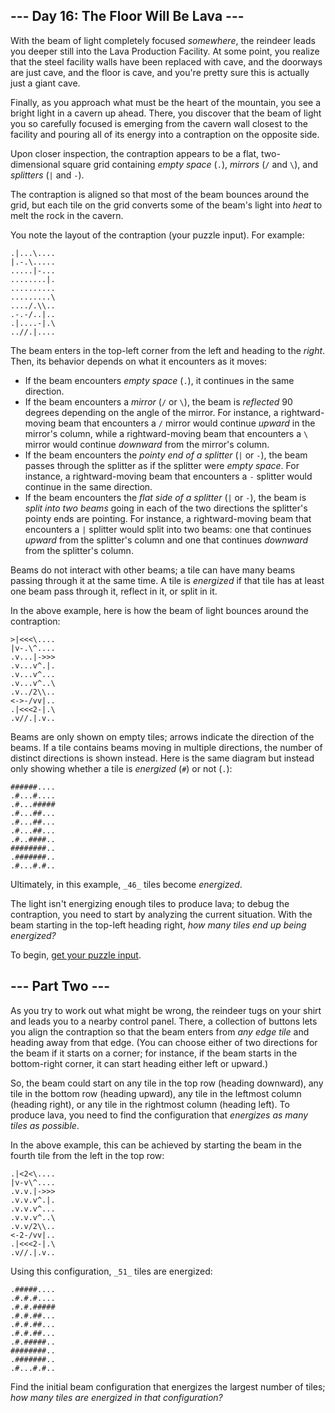 ## --- Day 16: The Floor Will Be Lava ---

With the beam of light completely focused  _somewhere_, the reindeer leads you
deeper still into the Lava Production Facility. At some point, you realize that
the steel facility walls have been replaced with cave, and the doorways are just
cave, and the floor is cave, and you're pretty sure this is actually just a
giant cave.

Finally, as you approach what must be the heart of the mountain, you see a
bright light in a cavern up ahead. There, you discover that the beam of light
you so carefully focused is emerging from the cavern wall closest to the
facility and pouring all of its energy into a contraption on the opposite side.

Upon closer inspection, the contraption appears to be a flat, two-dimensional
square grid containing  _empty space_  (`.`),  _mirrors_  (`/`  and  `\`), and
_splitters_  (`|`  and  `-`).

The contraption is aligned so that most of the beam bounces around the grid, but
each tile on the grid converts some of the beam's light into  _heat_  to melt
the rock in the cavern.

You note the layout of the contraption (your puzzle input). For example:

```
.|...\....
|.-.\.....
.....|-...
........|.
..........
.........\
..../.\\..
.-.-/..|..
.|....-|.\
..//.|....
```

The beam enters in the top-left corner from the left and heading to the
_right_. Then, its behavior depends on what it encounters as it moves:

- If the beam encounters  _empty space_  (`.`), it continues in the same
  direction.
- If the beam encounters a  _mirror_  (`/`  or  `\`), the beam is  _reflected_
  90 degrees depending on the angle of the mirror. For instance, a
  rightward-moving beam that encounters a  `/`  mirror would continue  _upward_
  in the mirror's column, while a rightward-moving beam that encounters a  `\`
  mirror would continue  _downward_  from the mirror's column.
- If the beam encounters the  _pointy end of a splitter_  (`|`  or  `-`), the
  beam passes through the splitter as if the splitter were  _empty space_. For
  instance, a rightward-moving beam that encounters a  `-`  splitter would
  continue in the same direction.
- If the beam encounters the  _flat side of a splitter_  (`|`  or  `-`), the
  beam is  _split into two beams_  going in each of the two directions the
  splitter's pointy ends are pointing. For instance, a rightward-moving beam
  that encounters a  `|`  splitter would split into two beams: one that
  continues  _upward_  from the splitter's column and one that continues
  _downward_  from the splitter's column.

Beams do not interact with other beams; a tile can have many beams passing
through it at the same time. A tile is  _energized_  if that tile has at least
one beam pass through it, reflect in it, or split in it.

In the above example, here is how the beam of light bounces around the
contraption:

```
>|<<<\....
|v-.\^....
.v...|->>>
.v...v^.|.
.v...v^...
.v...v^..\
.v../2\\..
<->-/vv|..
.|<<<2-|.\
.v//.|.v..
```

Beams are only shown on empty tiles; arrows indicate the direction of the beams.
If a tile contains beams moving in multiple directions, the number of distinct
directions is shown instead. Here is the same diagram but instead only showing
whether a tile is  _energized_  (`#`) or not (`.`):

```
######....
.#...#....
.#...#####
.#...##...
.#...##...
.#...##...
.#..####..
########..
.#######..
.#...#.#..
```

Ultimately, in this example,  `_46_`  tiles become  _energized_.

The light isn't energizing enough tiles to produce lava; to debug the
contraption, you need to start by analyzing the current situation. With the beam
starting in the top-left heading right,  _how many tiles end up being
energized?_

To begin,  [get your puzzle input](https://adventofcode.com/2023/day/16/input).

## --- Part Two ---

As you try to work out what might be wrong, the reindeer tugs on your shirt and
leads you to a nearby control panel. There, a collection of buttons lets you
align the contraption so that the beam enters from  _any edge tile_  and heading
away from that edge. (You can choose either of two directions for the beam if it
starts on a corner; for instance, if the beam starts in the bottom-right corner,
it can start heading either left or upward.)

So, the beam could start on any tile in the top row (heading downward), any tile
in the bottom row (heading upward), any tile in the leftmost column (heading
right), or any tile in the rightmost column (heading left). To produce lava, you
need to find the configuration that  _energizes as many tiles as possible_.

In the above example, this can be achieved by starting the beam in the fourth
tile from the left in the top row:

```
.|<2<\....
|v-v\^....
.v.v.|->>>
.v.v.v^.|.
.v.v.v^...
.v.v.v^..\
.v.v/2\\..
<-2-/vv|..
.|<<<2-|.\
.v//.|.v..
```

Using this configuration,  `_51_`  tiles are energized:

```
.#####....
.#.#.#....
.#.#.#####
.#.#.##...
.#.#.##...
.#.#.##...
.#.#####..
########..
.#######..
.#...#.#..
```

Find the initial beam configuration that energizes the largest number of tiles;
_how many tiles are energized in that configuration?_
